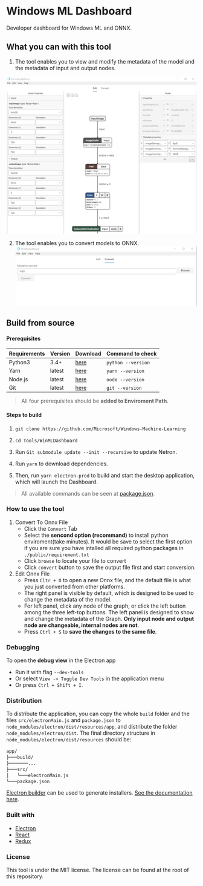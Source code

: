 # Windows ML Dashboard

Developer dashboard for Windows ML and ONNX.

## What you can with this tool
1. The tool enables you to view and modify the metadata of the model and the metadata of input and output nodes.

![Editor](./public/EditorView.png)

2. The tool enables you to convert models to ONNX.
![Conveter](./public/ConverterView.png)
## Build from source

#### Prerequisites

|Requirements|Version|Download|Command to check|
|------------|-------|--------|----------------|
|Python3     |3.4+   |[here](https://www.python.org/)|`python --version`|
|Yarn        |latest |[here](https://yarnpkg.com/en/docs/install)|`yarn --version`|
|Node.js     |latest |[here](https://nodejs.org/en/)|`node --version`|
|Git         |latest |[here](https://git-scm.com/download/win)|`git --version`|

> All four prerequisites should be **added to Enviroment Path**.

#### Steps to build

1. `git clone https://github.com/Microsoft/Windows-Machine-Learning`

2. `cd Tools/WinMLDashboard`
3. Run `Git submodule update --init --recursive` to update Netron.
4. Run `yarn` to download dependencies. 
5. Then, run `yarn electron-prod` to build and start the desktop application, which will launch the Dashboard.

> All available commands can be seen at [package.json](package.json).

### How to use the tool

1. Convert To Onnx File
   * Click the `Convert` Tab
   * Select the **sencond option (recommand)** to install python enviroment(take minutes). It would be save to select the first option if you are sure you have intalled all required python packages in `./public/requirement.txt`
   * Click `browse` to locate your file to convert
   * Click `convert` button to save the output file first and start conversion.
2. Edit Onnx File
   * Press `Cltr + O` to open a new Onnx file, and the default file is what you just converted from other platforms.
   * The right panel is visible by default, which is designed to be used to change the metadata of the model.
   * For left panel, click any node of the graph, or click the left button among the three left-top buttons. The left panel is designed to show and change the metadata of the Graph. **Only input node and output node are changeable, internal nodes are not**.
   * Press `Ctrl + S` to **save the changes to the same file**.

### Debugging

To open the **debug view** in the Electron app

* Run it with flag `--dev-tools`
* Or select `View -> Toggle Dev Tools` in the application menu
* Or press `Ctrl + Shift + I`.

### Distribution

To distribute the application, you can copy the whole `build` folder and the files `src/electronMain.js` and `package.json` to `node_modules/electron/dist/resources/app`, and distribute the folder `node_modules/electron/dist`. The final directory structure in `node_modules/electron/dist/resources` should be:

```
app/
├───build/
├───────...
├───src/
│   └───electronMain.js
└───package.json
```

[Electron builder](https://github.com/electron-userland/electron-builder) can be used to generate installers. [See the documentation here](https://www.electron.build/).

### Built with

* [Electron](https://electronjs.org/)
* [React](https://reactjs.org/)
* [Redux](https://redux.js.org/)

### License

This tool is under the MIT license. The license can be found at the root of this repository.